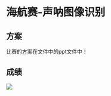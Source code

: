 #                     海航赛-声呐图像识别

## 方案

比赛的方案在文件中的ppt文件中！

## 成绩

![](C:\Users\pb\Desktop\潘博相关\过去比赛的代码\contest\全国海洋航行器设计与制作大赛-声呐图像识别\index.jpg)